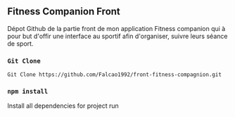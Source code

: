## Fitness Companion Front

Dépot Github de la partie front de mon application Fitness companion qui à pour but d'offir une interface au sportif afin d'organiser, suivre leurs séance de sport.

### `Git Clone`

`Git Clone https://github.com/Falcao1992/front-fitness-compagnion.git`

### `npm install`

Install all dependencies for project run
